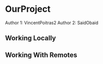 # OurProject
Author 1: VincentPoitras2
Author 2: SaidObaid

## Working Locally



## Working With Remotes

